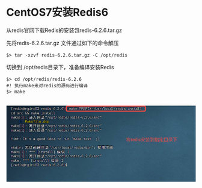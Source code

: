 # CentOS7安装Redis6

从redis官网下载Redis的安装包redis-6.2.6.tar.gz



先将redis-6.2.6.tar.gz 文件通过如下的命令解压

```shell
$> tar -xzvf redis-6.2.6.tar.gz -C /opt/redis
```



切换到 /opt/redis目录下，准备编译安装Redis

```shell
$> cd /opt/redis/redis-6.2.6
#! 执行make来对redis的源码进行编译
$> make


```



<img src="./pic/02_将redis安装到指定目录下_V20241210.png"/>


